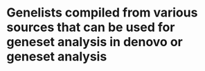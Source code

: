# Genelists compiled from various sources that can be used for geneset analysis in denovo or geneset analysis
